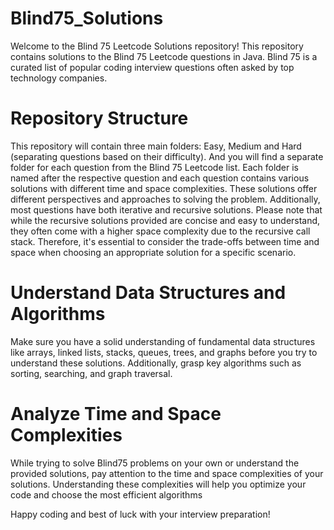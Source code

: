 # Blind75_Solutions
Welcome to the Blind 75 Leetcode Solutions repository! This repository contains solutions to the Blind 75 Leetcode questions in Java. Blind 75 is a curated list of popular coding interview questions often asked by top technology companies.
# Repository Structure
This repository will contain three main folders: Easy, Medium and Hard (separating questions based on their difficulty). And you will find a separate folder for each question from the Blind 75 Leetcode list. Each folder is named after the respective question and each question contains various solutions with different time and space complexities. These solutions offer different perspectives and approaches to solving the problem. Additionally, most questions have both iterative and recursive solutions.
Please note that while the recursive solutions provided are concise and easy to understand, they often come with a higher space complexity due to the recursive call stack. Therefore, it's essential to consider the trade-offs between time and space when choosing an appropriate solution for a specific scenario.
# Understand Data Structures and Algorithms
Make sure you have a solid understanding of fundamental data structures like arrays, linked lists, stacks, queues, trees, and graphs before you try to understand these solutions. Additionally, grasp key algorithms such as sorting, searching, and graph traversal.
# Analyze Time and Space Complexities
While trying to solve Blind75 problems on your own or understand the provided solutions, pay attention to the time and space complexities of your solutions. Understanding these complexities will help you optimize your code and choose the most efficient algorithms




Happy coding and best of luck with your interview preparation!
